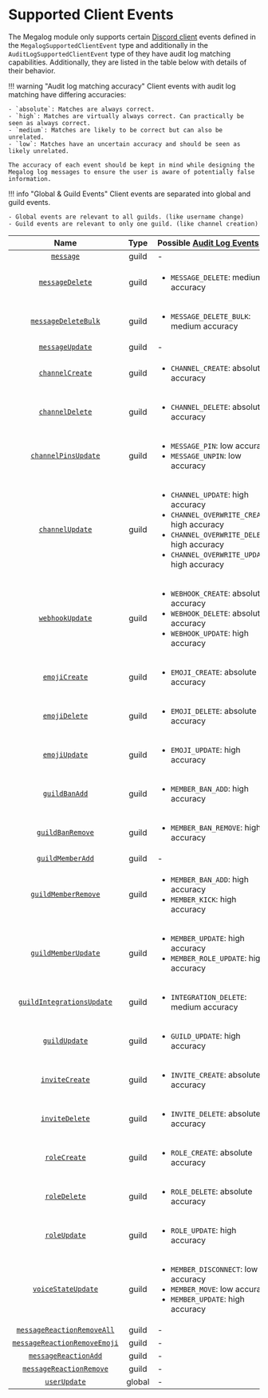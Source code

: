 # Supported Client Events

The Megalog module only supports certain [Discord client](https://discord.js.org/#/docs/main/stable/class/Client) events defined in the `MegalogSupportedClientEvent` type and additionally in the `AuditLogSupportedClientEvent` type of they have audit log matching capabilities. Additionally, they are listed in the table below with details of their behavior.

!!! warning "Audit log matching accuracy"
    Client events with audit log matching have differing accuracies:

    - `absolute`: Matches are always correct.
    - `high`: Matches are virtually always correct. Can practically be seen as always correct.
    - `medium`: Matches are likely to be correct but can also be unrelated.
    - `low`: Matches have an uncertain accuracy and should be seen as likely unrelated.

    The accuracy of each event should be kept in mind while designing the Megalog log messages to ensure the user is aware of potentially false information.

!!! info "Global & Guild Events"
    Client events are separated into global and guild events.

    - Global events are relevant to all guilds. (like username change)
    - Guild events are relevant to only one guild. (like channel creation)

|                                                             Name                                                             |  Type  | Possible [Audit Log Events](https://discord.com/developers/docs/resources/audit-log#audit-log-entry-object-audit-log-events)                                                                            |
| :--------------------------------------------------------------------------------------------------------------------------: | :----: | :------------------------------------------------------------------------------------------------------------------------------------------------------------------------------------------------------ |
|                    [`message`](https://discord.js.org/#/docs/main/stable/class/Client?scrollTo=e-message)                    | guild  | -                                                                                                                                                                                                       |
|              [`messageDelete`](https://discord.js.org/#/docs/main/stable/class/Client?scrollTo=e-messageDelete)              | guild  | <ul><li>`MESSAGE_DELETE`: medium accuracy</li></ul>                                                                                                                                                     |
|          [`messageDeleteBulk`](https://discord.js.org/#/docs/main/stable/class/Client?scrollTo=e-messageDeleteBulk)          | guild  | <ul><li>`MESSAGE_DELETE_BULK`: medium accuracy</li></ul>                                                                                                                                                |
|              [`messageUpdate`](https://discord.js.org/#/docs/main/stable/class/Client?scrollTo=e-messageUpdate)              | guild  | -                                                                                                                                                                                                       |
|              [`channelCreate`](https://discord.js.org/#/docs/main/stable/class/Client?scrollTo=e-channelCreate)              | guild  | <ul><li>`CHANNEL_CREATE`: absolute accuracy</li></ul>                                                                                                                                                   |
|              [`channelDelete`](https://discord.js.org/#/docs/main/stable/class/Client?scrollTo=e-channelDelete)              | guild  | <ul><li>`CHANNEL_DELETE`: absolute accuracy</li></ul>                                                                                                                                                   |
|          [`channelPinsUpdate`](https://discord.js.org/#/docs/main/stable/class/Client?scrollTo=e-channelPinsUpdate)          | guild  | <ul><li>`MESSAGE_PIN`: low accuracy</li><li>`MESSAGE_UNPIN`: low accuracy</li></ul>                                                                                                                     |
|              [`channelUpdate`](https://discord.js.org/#/docs/main/stable/class/Client?scrollTo=e-channelUpdate)              | guild  | <ul><li>`CHANNEL_UPDATE`: high accuracy</li><li>`CHANNEL_OVERWRITE_CREATE`: high accuracy</li><li>`CHANNEL_OVERWRITE_DELETE`: high accuracy</li><li>`CHANNEL_OVERWRITE_UPDATE`: high accuracy</li></ul> |
|              [`webhookUpdate`](https://discord.js.org/#/docs/main/stable/class/Client?scrollTo=e-webhookUpdate)              | guild  | <ul><li>`WEBHOOK_CREATE`: absolute accuracy</li><li>`WEBHOOK_DELETE`: absolute accuracy</li><li>`WEBHOOK_UPDATE`: high accuracy</li></ul>                                                               |
|                [`emojiCreate`](https://discord.js.org/#/docs/main/stable/class/Client?scrollTo=e-emojiCreate)                | guild  | <ul><li>`EMOJI_CREATE`: absolute accuracy</li></ul>                                                                                                                                                     |
|                [`emojiDelete`](https://discord.js.org/#/docs/main/stable/class/Client?scrollTo=e-emojiDelete)                | guild  | <ul><li>`EMOJI_DELETE`: absolute accuracy</li></ul>                                                                                                                                                     |
|                [`emojiUpdate`](https://discord.js.org/#/docs/main/stable/class/Client?scrollTo=e-emojiUpdate)                | guild  | <ul><li>`EMOJI_UPDATE`: high accuracy</li></ul>                                                                                                                                                         |
|                [`guildBanAdd`](https://discord.js.org/#/docs/main/stable/class/Client?scrollTo=e-guildBanAdd)                | guild  | <ul><li>`MEMBER_BAN_ADD`: high accuracy</li></ul>                                                                                                                                                       |
|             [`guildBanRemove`](https://discord.js.org/#/docs/main/stable/class/Client?scrollTo=e-guildBanRemove)             | guild  | <ul><li>`MEMBER_BAN_REMOVE`: high accuracy</li></ul>                                                                                                                                                    |
|             [`guildMemberAdd`](https://discord.js.org/#/docs/main/stable/class/Client?scrollTo=e-guildMemberAdd)             | guild  | -                                                                                                                                                                                                       |
|          [`guildMemberRemove`](https://discord.js.org/#/docs/main/stable/class/Client?scrollTo=e-guildMemberRemove)          | guild  | <ul><li>`MEMBER_BAN_ADD`: high accuracy</li><li>`MEMBER_KICK`: high accuracy</li></ul>                                                                                                                  |
|          [`guildMemberUpdate`](https://discord.js.org/#/docs/main/stable/class/Client?scrollTo=e-guildMemberUpdate)          | guild  | <ul><li>`MEMBER_UPDATE`: high accuracy</li><li>`MEMBER_ROLE_UPDATE`: high accuracy</li></ul>                                                                                                            |
|    [`guildIntegrationsUpdate`](https://discord.js.org/#/docs/main/stable/class/Client?scrollTo=e-guildIntegrationsUpdate)    | guild  | <ul><li>`INTEGRATION_DELETE`: medium accuracy</li></ul>                                                                                                                                                 |
|                [`guildUpdate`](https://discord.js.org/#/docs/main/stable/class/Client?scrollTo=e-guildUpdate)                | guild  | <ul><li>`GUILD_UPDATE`: high accuracy</li></ul>                                                                                                                                                         |
|               [`inviteCreate`](https://discord.js.org/#/docs/main/stable/class/Client?scrollTo=e-inviteCreate)               | guild  | <ul><li>`INVITE_CREATE`: absolute accuracy</li></ul>                                                                                                                                                    |
|               [`inviteDelete`](https://discord.js.org/#/docs/main/stable/class/Client?scrollTo=e-inviteDelete)               | guild  | <ul><li>`INVITE_DELETE`: absolute accuracy</li></ul>                                                                                                                                                    |
|                 [`roleCreate`](https://discord.js.org/#/docs/main/stable/class/Client?scrollTo=e-roleCreate)                 | guild  | <ul><li>`ROLE_CREATE`: absolute accuracy</li></ul>                                                                                                                                                      |
|                 [`roleDelete`](https://discord.js.org/#/docs/main/stable/class/Client?scrollTo=e-roleDelete)                 | guild  | <ul><li>`ROLE_DELETE`: absolute accuracy</li></ul>                                                                                                                                                      |
|                 [`roleUpdate`](https://discord.js.org/#/docs/main/stable/class/Client?scrollTo=e-roleUpdate)                 | guild  | <ul><li>`ROLE_UPDATE`: high accuracy</li></ul>                                                                                                                                                          |
|           [`voiceStateUpdate`](https://discord.js.org/#/docs/main/stable/class/Client?scrollTo=e-voiceStateUpdate)           | guild  | <ul><li>`MEMBER_DISCONNECT`: low accuracy</li><li>`MEMBER_MOVE`: low accuracy</li><li>`MEMBER_UPDATE`: high accuracy</li></ul>                                                                          |
|   [`messageReactionRemoveAll`](https://discord.js.org/#/docs/main/stable/class/Client?scrollTo=e-messageReactionRemoveAll)   | guild  | -                                                                                                                                                                                                       |
| [`messageReactionRemoveEmoji`](https://discord.js.org/#/docs/main/stable/class/Client?scrollTo=e-messageReactionRemoveEmoji) | guild  | -                                                                                                                                                                                                       |
|         [`messageReactionAdd`](https://discord.js.org/#/docs/main/stable/class/Client?scrollTo=e-messageReactionAdd)         | guild  | -                                                                                                                                                                                                       |
|      [`messageReactionRemove`](https://discord.js.org/#/docs/main/stable/class/Client?scrollTo=e-messageReactionRemove)      | guild  | -                                                                                                                                                                                                       |
|                 [`userUpdate`](https://discord.js.org/#/docs/main/stable/class/Client?scrollTo=e-userUpdate)                 | global | -                                                                                                                                                                                                       |
